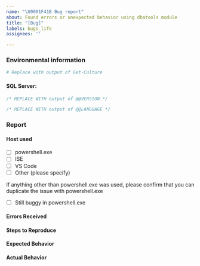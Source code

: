 ```yaml
---
name: "\U0001F41B Bug report"
about: Found errors or unexpected behavior using dbatools module
title: "[Bug]"
labels: bugs_life
assignees: ''

---
```


<!--
🚨🚨🚨🚨🚨🚨🚨🚨🚨🚨
The core team may close bug reports that do not follow our provided template.

The information we ask for helps to better troubleshoot the report. We release frequently and often, this information helps to resolve the issue more efficiently.
-->

<!--
dbatools 1.0 has been released as of June 20, 2019
Please ensure you are on this version before submitting an issue
-->

### Environmental information

<!--
Run below command, paste results below:
& {"``````";"#### PowerShell version:`n$($PSVersionTable | Out-String)"; "`n#### dbatools Module version:`n$(gmo dbatools -List | select name, path, version | fl -force | Out-String)";"``````"} | clip
-->

<!-- Only if using non-English versions of Windows -->
<!-- Paste output of `Get-Culture` -->
```powershell
# Replace with output of Get-Culture
```


#### SQL Server:
<!-- Paste output of `SELECT @@VERSION` -->
```sql
/* REPLACE WITH output of @@VERSION */
```

<!-- Only if using non-English Database Engine -->
<!-- Paste output of `SELECT @@LANGUAGE` -->
```sql
/* REPLACE WITH output of @@LANGUAGE */
```

### Report

<!--
Things to consider:
- Errors received are not related to permissions?
- Have you tried the same command using powershell.exe instead of a hosted powershell instance like ISE or VS Code?
- If this refers to Copy-DbaDatabase can you replace the problem with Backup-DbaDatabase and Restore-DbaDatabase?
- Copy-DbaDatabase will not work in every environment and every situation. Instead, we try to ensure Backup & Restore work in your environment.
-->


#### Host used

- [ ] powershell.exe
- [ ] ISE
- [ ] VS Code
- [ ] Other (please specify)

If anything other than powershell.exe was used, please confirm that you can duplicate the issue with powershell.exe

- [ ] Still buggy in powershell.exe

#### Errors Received

<!--
Run this command and paste below:
& {"``````";$error[0] | select *;"``````"} | clip
-->

#### Steps to Reproduce

<!--
If you have confirmed this issue can be reproduced, please provide the exact steps (T-SQL, PowerShell, ext)
-->

#### Expected Behavior

<!--
What did you expect to happen?
-->

#### Actual Behavior

<!--
What happened?
-->
